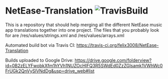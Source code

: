 # NetEase-Translation ![TravisBuild](https://api.travis-ci.org/felix3008/NetEase-Translation.svg?branch=master)

This is a repository that should help merging all the different NetEase music app translations together into one project.
The files that you probably look for are /res/values/strings.xml and /res/values/arrays.xml

Automated build bot via Travis CI: https://travis-ci.org/felix3008/NetEase-Translation 


Builds uploaded to Google Drive: https://drive.google.com/folderview?id=0B2zELYFwobkXfm1hYVh1NUZOcHlFQ3R5SWdEd0ZzZGlsamk1VWhWc0FrUGk2QnVySlVNdDg&usp=drive_web#list 

  
